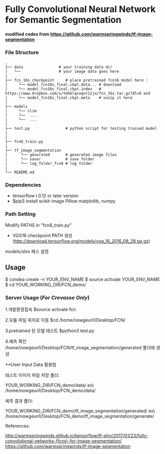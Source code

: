 # Fully Convolutional Neural Network for Semantic Segmentation

#### modified codes from https://github.com/warmspringwinds/tf-image-segmentation

### File Structure
    .
    ├── data                # your training data dir
    |   └──                 # your image data goes here 
    |
    ├── fcn_16s_checkpoint     # place pretrained fcn16 model here :
    |     └── model_fcn16s_final.ckpt.data... # download 
    |     └── model_fcn16s_final.ckpt.index   # https://www.dropbox.com/s/tmhblqcwqvt2zjo/fcn_16s.tar.gz?dl=0 and 
    |     └── model_fcn16s_final.ckpt.meta    # unzip it here
    |     
    ├── models              
    |     └── slim
    |     └──  ...
    |     └──  ...
    |     
    ├── test.py                # python script for testing trained model
    |
    |
    ├── fcn8_train.py
    |
    ├── tf_image_segmentation
    |      └── generated       # generated image files
    |      └── saver           # save folder
    |      └── log_folder_fcn8 # log folder
    |     
    └── README.md
  

### Dependencies
- tensorflow r.0.12 or later version
- $pip3 install scikit-image Pillow matplotlib, numpy


### Path Setting

Modify PATHS in "fcn8_train.py"

- VGG16 checkpoint PATH 생성 (http://download.tensorflow.org/models/vgg_16_2016_08_28.tar.gz)

models/slim 패스 설정

## Usage
$ condea create -n YOUR_ENV_NAME
$ source activate YOUR_ENV_NAME
$ cd YOUR_WORKING_DIR/FCN_demo/


### Server Usage (*For Crevasse Only*)

1.개발환경접속
$source activate fcn

2.모듈 파일 위치로 이동
$cd /home/nowgeun1/Desktop/FCN/

3.pretrained 된 모델 테스트
$python3 test.py

4.예측 확인
/home/nowgeun1/Desktop/FCN/tf_image_segmentation/generated 폴더에 생성

**User Input Data 활용법

테스트 이미지 파일 저장 폴더:

YOUR_WORKING_DIR/FCN_demo/data/
ex) /home/nowgeun1/Desktop/FCN_demo/data/


예측 결과 폴더:

YOUR_WORKING_DIR/FCN_demo/tf_image_segmentation/generated/
ex) /home/nowgeun1/Desktop/FCN_demo/tf_image_segmentation/generate/



References:

http://warmspringwinds.github.io/tensorflow/tf-slim/2017/01/23/fully-convolutional-networks-(fcns)-for-image-segmentation/
https://github.com/warmspringwinds/tf-image-segmentation
